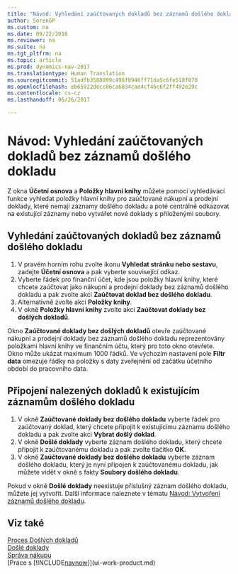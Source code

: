 ```yaml
---
title: "Návod: Vyhledání zaúčtovaných dokladů bez záznamů došlého dokladu"
author: SorenGP
ms.custom: na
ms.date: 09/22/2016
ms.reviewer: na
ms.suite: na
ms.tgt_pltfrm: na
ms.topic: article
ms.prod: dynamics-nav-2017
ms.translationtype: Human Translation
ms.sourcegitcommit: 51adfb3588099c496f0946ff71da5c6fe518f070
ms.openlocfilehash: eb65922decc86ca6834cae4cf46c6f2ff492e29c
ms.contentlocale: cs-cz
ms.lasthandoff: 06/26/2017

---
```


# <a name="how-to-find-posted-documents-without-incoming-document-records"></a>Návod: Vyhledání zaúčtovaných dokladů bez záznamů došlého dokladu
Z okna **Účetní osnova** a **Položky hlavní knihy** můžete pomocí vyhledávací funkce vyhledat položky hlavní knihy pro zaúčtované nákupní a prodejní doklady, které nemají záznamy došlého dokladu a poté centrálně odkazovat na existující záznamy nebo vytvářet nové doklady s přiloženými soubory.

## <a name="to-find-posted-documents-without-incoming-document-records"></a>Vyhledání zaúčtovaných dokladů bez záznamů došlého dokladu
1. V pravém horním rohu zvolte ikonu **Vyhledat stránku nebo sestavu**, zadejte **Účetní osnova** a pak vyberte související odkaz.
2. Vyberte řádek pro finanční účet, kde jsou položky hlavní knihy, které chcete zaúčtovat jako nákupní a prodejní doklady bez záznamů došlého dokladu a pak zvolte akci **Zaúčtovat doklad bez došlého dokladu**.
3. Alternativně zvolte akci **Položky knihy**.
4. V okně **Položky hlavní knihy** zvolte akci **Zaúčtovat doklady bez došlých dokladů**.

Okno **Zaúčtované doklady bez došlých dokladů** otevře zaúčtované nákupní a prodejní doklady bez záznamů došlého dokladu reprezentovány položkami hlavní knihy ve finančním účtu, který pro toto okno otevřete. Okno může ukázat maximum 1000 řádků. Ve výchozím nastavení pole **Filtr data** omezuje řádky na položky s daty zveřejnění od začátku účetního období do pracovního data.

## <a name="to-connect-found-documents-to-existing-incoming-document-records"></a>Připojení nalezených dokladů k existujícím záznamům došlého dokladu
1. V okně **Zaúčtované doklady bez došlého dokladu** vyberte řádek pro zaúčtovaný doklad, který chcete připojit k existujícímu záznamu došlého dokladu a pak zvolte akci **Vybrat došlý doklad**.
2. V okně **Došlé doklady** vyberte záznam došlého dokladu, který chcete připojit k zaúčtovanému dokladu a pak zvolte tlačítko **OK**.
3. V okně **Zaúčtované doklady bez došlého dokladu** vyberte záznam došlého dokladu, který je nyní připojen k zaúčtovanému dokladu, jak můžete vidět v okně s fakty **Soubory došlého dokladu**.

Pokud v okně **Došlé doklady** neexistuje příslušný záznam došlého dokladu, můžete jej vytvořit. Další informace naleznete v tématu [Návod: Vytvoření záznamů došlého dokladu](across-how-create-income-document-records.md).

## <a name="see-also"></a>Viz také  
[Proces Došlých dokladů](across-process-income-documents.md)  
[Došlé doklady](across-income-documents.md)  
[Správa nákupu](purchasing-manage-purchasing.md)  
[Práce s [!INCLUDE[navnow](includes/navnow_md.md)]](ui-work-product.md)

